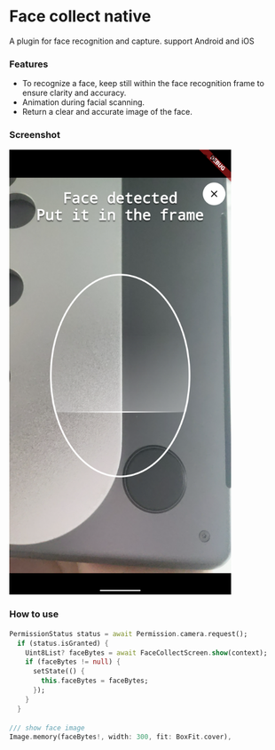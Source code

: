# Face collect native
A plugin for face recognition and capture. support Android and iOS

### Features
- To recognize a face, keep still within the face recognition frame to ensure clarity and accuracy.
- Animation during facial scanning.
- Return a clear and accurate image of the face.

### Screenshot
<img src="https://github.com/LiangLuDev/face_collect_native/raw/main/screenshot.png" width="400px" />

### How to use

```dart
PermissionStatus status = await Permission.camera.request();
  if (status.isGranted) {
    Uint8List? faceBytes = await FaceCollectScreen.show(context);
    if (faceBytes != null) {
      setState(() {
        this.faceBytes = faceBytes;
      });
    }
  }
  
/// show face image
Image.memory(faceBytes!, width: 300, fit: BoxFit.cover),

```
